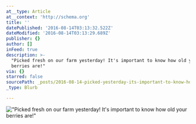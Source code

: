 ```yaml
---
at__type: Article
at__context: 'http://schema.org'
title: ''
datePublished: '2016-08-14T03:13:32.522Z'
dateModified: '2016-08-14T03:13:29.689Z'
publisher: {}
author: []
inFeed: true
description: >-
  "Picked fresh on our farm yesterday! It's important to know how old your
  berries are!"
via: {}
starred: false
sourcePath: _posts/2016-08-14-picked-yesterday-its-important-to-know-how-old-your-berri.md
_type: Blurb

---
```

> 

!["Picked fresh on our farm yesterday! It's important to know how old your berries are!"](https://the-grid-user-content.s3-us-west-2.amazonaws.com/3c9cda63-e50a-4c3b-99f4-373fc81af1a7.jpg)